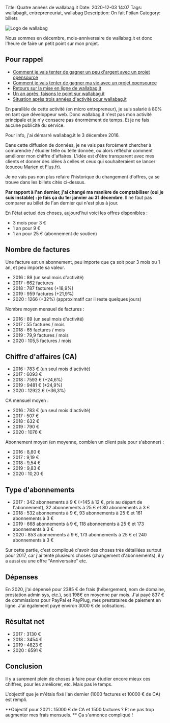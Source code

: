 Title: Quatre années de wallabag.it
Date: 2020-12-03 14:07
Tags: wallabagit, entrepreneuriat, wallabag
Description: On fait l'bilan
Category: billets

![Logo de wallabag]({static}/images/wallabag/banniere.png#full "Logo de wallabag")

Nous sommes en décembre, mois-anniversaire de wallabag.it et donc l'heure de faire un petit point sur mon projet.

## Pour rappel

* [Comment je vais tenter de gagner un peu d'argent avec un projet opensource]({filename}service-wallabag-it.md)
* [Comment je vais tenter de gagner ma vie avec un projet opensource]({filename}comment-je-vais-tenter-de-gagner-ma-vie-avec-un-projet-opensource.md)
* [Retours sur la mise en ligne de wallabag.it]({filename}retours-mise-ligne-wallabagit.md)
* [Un an après, faisons le point sur wallabag.it]({filename}un-an-apres-faisons-le-point-sur-wallabag-it.md)
* [Situation après trois années d'activité pour wallabag.it]({filename}situation-apres-trois-annees-dactivites-pour-wallabag-it.md)

En parallèle de cette activité (en micro entrepreneur), je suis salarié à 80% en tant que développeur web. Donc wallabag.it n'est pas mon activité principale et je n'y consacre pas énormément de temps. Et je ne fais aucune publicité du service.

Pour info, j'ai démarré wallabag.it le 3 décembre 2016.

Dans cette diffusion de données, je ne vais pas forcément chercher à comprendre / étudier telle ou telle donnée, ou alors réfléchir comment améliorer mon chiffre d'affaires. L'idée est d'être transparent avec mes clients et donner des idées à celles et ceux qui souhaiteraient se lancer (coucou [Marien et Flus.fr](https://www.flus.fr)).

Je ne vais pas non plus refaire l'historique du changement d'offres, ça se trouve dans les billets cités ci-dessus.  

**Par rapport à l'an dernier, j'ai changé ma manière de comptabiliser (oui je suis instable) : je fais ça du 1er janvier au 31 décembre**. Il ne faut pas comparer au billet de l'an dernier qui n'est plus à jour.

En l'état actuel des choses, aujourd'hui voici les offres disponibles :

* 3 mois pour 3 €
* 1 an pour 9 €
* 1 an pour 25 € (abonnement de soutien)

## Nombre de factures

Une facture est un abonnement, peu importe que ça soit pour 3 mois ou 1 an, et peu importe sa valeur.

* 2016 : 89 (un seul mois d'activité)
* 2017 : 662 factures
* 2018 : 787 factures (+18,9%)
* 2019 : 959 factures (+21,9%)
* 2020 : 1266 (+32%) (approximatif car il reste quelques jours)

Nombre moyen mensuel de factures :

* 2016 : 89 (un seul mois d'activité)
* 2017 : 55 factures / mois
* 2018 : 65 factures / mois
* 2019 : 79,9 factures / mois
* 2020 : 105,5 factures / mois

## Chiffre d'affaires (CA)

* 2016 : 783 € (un seul mois d'activité)
* 2017 : 6093 €
* 2018 : 7593 € (+24,6%)
* 2019 : 9481 € (+24,9%)
* 2020 : 12922 € (+36,3%)

CA mensuel moyen :

* 2016 : 783 € (un seul mois d'activité)
* 2017 : 507 €
* 2018 : 632 €
* 2019 : 790 €
* 2020 : 1076 €

Abonnement moyen (en moyenne, combien un client paie pour s'abonner) :

* 2016 : 8,80 €
* 2017 : 9,19 €
* 2018 : 9,54 €
* 2019 : 9,83 €
* 2020 : 10,20 €

## Type d'abonnements

* 2017 : 342 abonnements à 9 € (+145 à 12 €, prix au départ de l'abonnement), 32 abonnements à 25 € et 80 abonnements à 3 €
* 2018 : 532 abonnements à 9 €, 93 abonnements à 25 € et 161 abonnements à 3 €
* 2019 : 668 abonnements à 9 €, 118 abonnements à 25 € et 173 abonnements à 3 €
* 2020 : 853 abonnements à 9 €, 173 abonnements à 25 € et 240 abonnements à 3 €

Sur cette partie, c'est compliqué d'avoir des choses très détaillées surtout pour 2017, car j'ai tenté plusieurs choses (changement d'abonnements), il y a aussi eu une offre "Anniversaire" etc.

## Dépenses

En 2020, j'ai dépensé pour 2385 € de frais (hébergement, nom de domaine, prestation admin sys, etc.), soit 198€ en moyenne par mois. J'ai payé 837 € de commissions pour PayPal et PayPlug, mes prestataires de paiement en ligne. J'ai également payé environ 3000 € de cotisations.

## Résultat net

* 2017 : 3130 €
* 2018 : 3454 €
* 2019 : 4823 €
* 2020 : 6591 €

## Conclusion

Il y a surement plein de choses à faire pour étudier encore mieux ces chiffres, pour les améliorer, etc. Mais pas le temps.  

L'objectif que je m'étais fixé l'an dernier (1000 factures et 10000 € de CA) est rempli.

**Objectif pour 2021 : 15000 € de CA et 1500 factures ? Et ne pas trop augmenter mes frais mensuels. ** Ça s'annonce compliqué !
